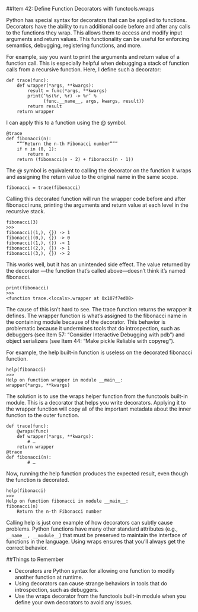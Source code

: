 ##Item 42: Define Function Decorators with functools.wraps

Python has special syntax for decorators that can be applied to functions. Decorators have
the ability to run additional code before and after any calls to the functions they wrap. This
allows them to access and modify input arguments and return values. This functionality
can be useful for enforcing semantics, debugging, registering functions, and more.

For example, say you want to print the arguments and return value of a function call. This
is especially helpful when debugging a stack of function calls from a recursive function.
Here, I define such a decorator:

    def trace(func):
    	def wrapper(*args, **kwargs):
    		result = func(*args, **kwargs)
    		print(‘%s(%r, %r) -> %r’ %
    			  (func.__name__, args, kwargs, result))
    		return result
    	return wrapper

I can apply this to a function using the @ symbol.
    
    @trace
    def fibonacci(n):
    	“““Return the n-th Fibonacci number”””
    	if n in (0, 1):
    		return n
    	return (fibonacci(n - 2) + fibonacci(n - 1))

The @ symbol is equivalent to calling the decorator on the function it wraps and assigning
the return value to the original name in the same scope.

    fibonacci = trace(fibonacci)

Calling this decorated function will run the wrapper code before and after fibonacci
runs, printing the arguments and return value at each level in the recursive stack.

    fibonacci(3)
    >>>
    fibonacci((1,), {}) -> 1
    fibonacci((0,), {}) -> 0
    fibonacci((1,), {}) -> 1
    fibonacci((2,), {}) -> 1
    fibonacci((3,), {}) -> 2

This works well, but it has an unintended side effect. The value returned by the decorator
—the function that’s called above—doesn’t think it’s named fibonacci.

    print(fibonacci)
    >>>
    <function trace.<locals>.wrapper at 0x107f7ed08>

The cause of this isn’t hard to see. The trace function returns the wrapper it defines.
The wrapper function is what’s assigned to the fibonacci name in the containing
module because of the decorator. This behavior is problematic because it undermines tools
that do introspection, such as debuggers (see Item 57: “Consider Interactive Debugging
with pdb”) and object serializers (see Item 44: “Make pickle Reliable with
copyreg”).

For example, the help built-in function is useless on the decorated fibonacci
function.

    help(fibonacci)
    >>>
    Help on function wrapper in module __main__:
    wrapper(*args, **kwargs)

The solution is to use the wraps helper function from the functools built-in module.
This is a decorator that helps you write decorators. Applying it to the wrapper function
will copy all of the important metadata about the inner function to the outer function.

    def trace(func):
    	@wraps(func)
    	def wrapper(*args, **kwargs):
    		# …
    	return wrapper
    @trace
    def fibonacci(n):
    		# …

Now, running the help function produces the expected result, even though the function is
decorated.

    help(fibonacci)
    >>>
    Help on function fibonacci in module __main__:
    fibonacci(n)
    	Return the n-th Fibonacci number

Calling help is just one example of how decorators can subtly cause problems. Python
functions have many other standard attributes (e.g., `__name__, __module__`) that must
be preserved to maintain the interface of functions in the language. Using wraps ensures
that you’ll always get the correct behavior.

##Things to Remember

* Decorators are Python syntax for allowing one function to modify another function
at runtime.
* Using decorators can cause strange behaviors in tools that do introspection, such as
debuggers.
* Use the wraps decorator from the functools built-in module when you define
your own decorators to avoid any issues.